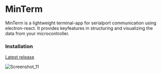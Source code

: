 # MinTerm

MinTerm is a lightweight terminal-app for serialport communication using electron-react. It provides keyfeatures in structuring 
and visualizing the data from your microcontroller.

### Installation

[Latest release](https://github.com/peace317/minterm/releases/latest)

![Screenshot_11](https://user-images.githubusercontent.com/102929517/230526092-feaa0b63-0f6f-4840-a702-c5d87522f907.png)
